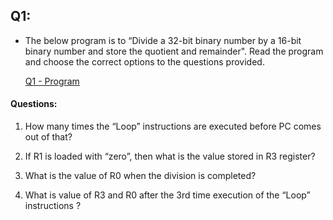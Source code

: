 ## Q1:

- The below program is to “Divide a 32-bit binary number by a 16-bit binary number and store the quotient and remainder". 
  Read the program and choose the correct options to the questions provided.
     
     [Q1 - Program](https://github.com/aquantumreality/EE2016/blob/main/Lab%20Endsem/Q-1.s)

#### Questions:

1. How many times the “Loop” instructions are executed before PC comes out of that?

2. If R1 is loaded with “zero”, then what is the value stored in R3 register?

3. What is the value of R0 when the division is completed?

4. What is value of R3 and R0 after the 3rd time execution of the “Loop” instructions ?
